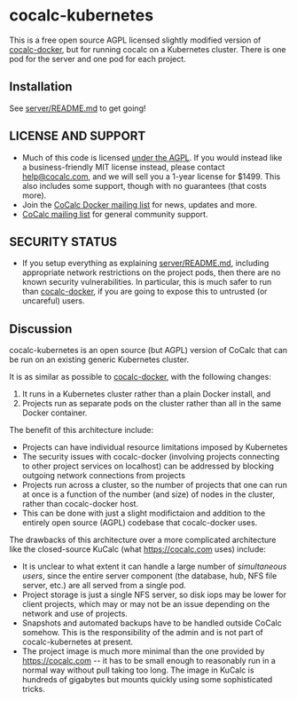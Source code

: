 # cocalc-kubernetes

This is a free open source AGPL licensed slightly modified version of [cocalc-docker](https://github.com/sagemathinc/cocalc-docker), but for running cocalc on a Kubernetes cluster.  There is one pod for the server and one pod for each project.

## Installation

See [server/README.md](./server/README.md) to get going!

## LICENSE AND SUPPORT
  - Much of this code is licensed [under the AGPL](https://en.wikipedia.org/wiki/Affero_General_Public_License). If you would instead like a business-friendly MIT license instead, please contact [help@cocalc.com](help@cocalc.com), and we will sell you a 1-year license for $1499.  This also includes some support, though with no guarantees (that costs more).
  - Join the [CoCalc Docker mailing list](https://groups.google.com/a/sagemath.com/group/cocalc-docker/subscribe) for news, updates and more.
  - [CoCalc mailing list](https://groups.google.com/forum/?fromgroups#!forum/cocalc) for general community support.

## SECURITY STATUS
  - If you setup everything as explaining  [server/README.md](./server/README.md), including appropriate network restrictions on the project pods, then there are no known security vulnerabilities.  In particular, this is much safer to run than [cocalc-docker](https://github.com/sagemathinc/cocalc-docker), if you are going to expose this to untrusted (or uncareful) users.

## Discussion

cocalc-kubernetes is an open source (but AGPL) version of CoCalc that can be run on an existing generic Kubernetes cluster.

It is as similar as possible to [cocalc-docker](https://github.com/sagemathinc/cocalc-docker), with the following changes:
  1. It runs in a Kubernetes cluster rather than a plain Docker install, and
  2. Projects run as separate pods on the cluster rather than all in the same Docker container.

The benefit of this architecture include:
  - Projects can have individual resource limitations imposed by Kubernetes
  - The security issues with cocalc-docker (involving projects connecting to other project services on localhost) can be addressed by blocking outgoing network connections from projects
  - Projects run across a cluster, so the number of projects that one can run at once is a function of the number (and size) of nodes in the cluster, rather than cocalc-docker host.
  - This can be done with just a slight modifictaion and addition to the entirely open source (AGPL) codebase that cocalc-docker uses.
  
The drawbacks of this architecture over a more complicated architecture like the closed-source KuCalc (what https://cocalc.com uses) include:
  - It is unclear to what extent it can handle a large number of *simultaneous users*, since the entire server component (the database, hub, NFS file server, etc.) are all served from a single pod.
  - Project storage is just a single NFS server, so disk iops may be lower for client projects, which may or may not be an issue depending on the network and use of projects.
  - Snapshots and automated backups have to be handled outside CoCalc somehow.  This is the responsibility of the admin and is not part of cocalc-kubernetes at present.
  - The project image is much more minimal than the one provided by https://cocalc.com -- it has to be small enough to reasonably run in a normal way without pull taking too long.  The image in KuCalc is hundreds of gigabytes but mounts quickly using some sophisticated tricks.
  

